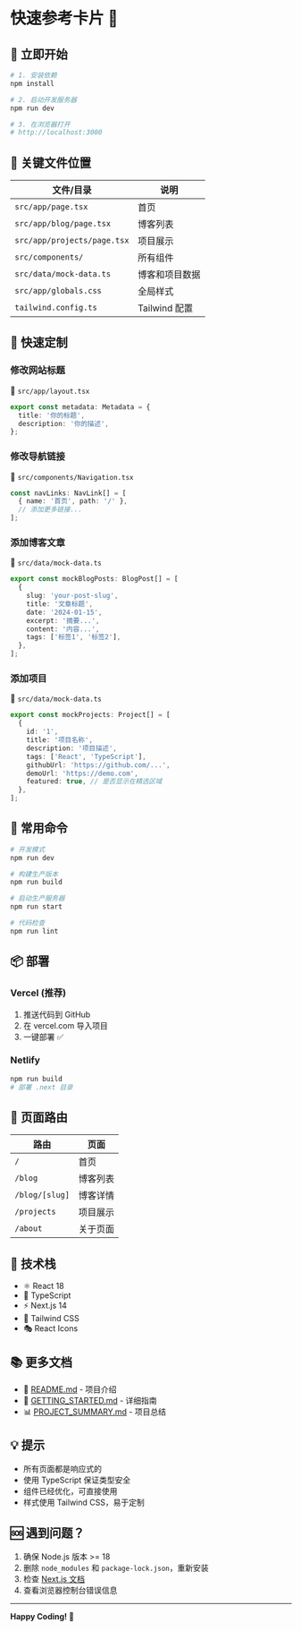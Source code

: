# 快速参考卡片 🚀

## 🏃 立即开始

```bash
# 1. 安装依赖
npm install

# 2. 启动开发服务器
npm run dev

# 3. 在浏览器打开
# http://localhost:3000
```

## 📂 关键文件位置

| 文件/目录 | 说明 |
|-----------|------|
| `src/app/page.tsx` | 首页 |
| `src/app/blog/page.tsx` | 博客列表 |
| `src/app/projects/page.tsx` | 项目展示 |
| `src/components/` | 所有组件 |
| `src/data/mock-data.ts` | 博客和项目数据 |
| `src/app/globals.css` | 全局样式 |
| `tailwind.config.ts` | Tailwind 配置 |

## 🎨 快速定制

### 修改网站标题
📁 `src/app/layout.tsx`
```typescript
export const metadata: Metadata = {
  title: '你的标题',
  description: '你的描述',
};
```

### 修改导航链接
📁 `src/components/Navigation.tsx`
```typescript
const navLinks: NavLink[] = [
  { name: '首页', path: '/' },
  // 添加更多链接...
];
```

### 添加博客文章
📁 `src/data/mock-data.ts`
```typescript
export const mockBlogPosts: BlogPost[] = [
  {
    slug: 'your-post-slug',
    title: '文章标题',
    date: '2024-01-15',
    excerpt: '摘要...',
    content: '内容...',
    tags: ['标签1', '标签2'],
  },
];
```

### 添加项目
📁 `src/data/mock-data.ts`
```typescript
export const mockProjects: Project[] = [
  {
    id: '1',
    title: '项目名称',
    description: '项目描述',
    tags: ['React', 'TypeScript'],
    githubUrl: 'https://github.com/...',
    demoUrl: 'https://demo.com',
    featured: true, // 是否显示在精选区域
  },
];
```

## 🔧 常用命令

```bash
# 开发模式
npm run dev

# 构建生产版本
npm run build

# 启动生产服务器
npm run start

# 代码检查
npm run lint
```

## 📦 部署

### Vercel (推荐)
1. 推送代码到 GitHub
2. 在 vercel.com 导入项目
3. 一键部署 ✅

### Netlify
```bash
npm run build
# 部署 .next 目录
```

## 🎯 页面路由

| 路由 | 页面 |
|------|------|
| `/` | 首页 |
| `/blog` | 博客列表 |
| `/blog/[slug]` | 博客详情 |
| `/projects` | 项目展示 |
| `/about` | 关于页面 |

## 🎨 技术栈

- ⚛️ React 18
- 📘 TypeScript
- ⚡ Next.js 14
- 🎨 Tailwind CSS
- 🎭 React Icons

## 📚 更多文档

- 📖 [README.md](./README.md) - 项目介绍
- 🚀 [GETTING_STARTED.md](./GETTING_STARTED.md) - 详细指南
- 📊 [PROJECT_SUMMARY.md](./PROJECT_SUMMARY.md) - 项目总结

## 💡 提示

- 所有页面都是响应式的
- 使用 TypeScript 保证类型安全
- 组件已经优化，可直接使用
- 样式使用 Tailwind CSS，易于定制

## 🆘 遇到问题？

1. 确保 Node.js 版本 >= 18
2. 删除 `node_modules` 和 `package-lock.json`，重新安装
3. 检查 [Next.js 文档](https://nextjs.org/docs)
4. 查看浏览器控制台错误信息

---

**Happy Coding! 🎉**


